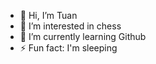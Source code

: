 - 👋 Hi, I’m Tuan
- 👀 I’m interested in chess
- 🌱 I’m currently learning Github
- ⚡ Fun fact: I'm sleeping
  

<!---
GITAss18T7/GITAss18T7 is a ✨ special ✨ repository because its `README.md` (this file) appears on your GitHub profile.
You can click the Preview link to take a look at your changes.
--->

